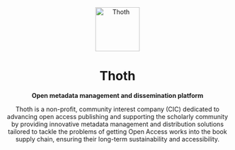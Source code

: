 <div align="center">
  <a href="https://thoth.pub/">
    <img alt="Thoth" src="https://cdn.thoth.pub/THOTH_ColourPos.png" height="100" />
  </a>

  <h1>Thoth</h1>

  <p>
    <strong>Open metadata management and dissemination platform</strong>
  </p>

  <p>
    Thoth is a non-profit, community interest company (CIC) dedicated to advancing open access publishing and supporting the scholarly community by providing innovative metadata management and distribution solutions tailored to tackle the problems of getting Open Access works into the book supply chain, ensuring their long-term sustainability and accessibility.
  </p>
</div>
